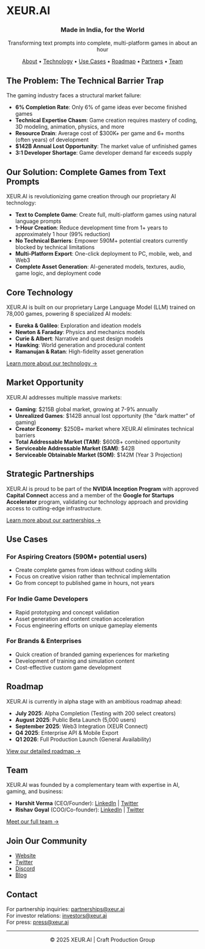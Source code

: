# XEUR.AI

<div align="center">
  <h3>Made in India, for the World</h3>
  <p>Transforming text prompts into complete, multi-platform games in about an hour</p>
  
  <p>
    <a href="#about">About</a> •
    <a href="#core-technology">Technology</a> •
    <a href="#use-cases">Use Cases</a> •
    <a href="#roadmap">Roadmap</a> •
    <a href="#partners">Partners</a> •
    <a href="#team">Team</a>
  </p>
</div>

## The Problem: The Technical Barrier Trap

The gaming industry faces a structural market failure:
- **6% Completion Rate**: Only 6% of game ideas ever become finished games
- **Technical Expertise Chasm**: Game creation requires mastery of coding, 3D modeling, animation, physics, and more
- **Resource Drain**: Average cost of $300K+ per game and 6+ months (often years) of development
- **$142B Annual Lost Opportunity**: The market value of unfinished games
- **3:1 Developer Shortage**: Game developer demand far exceeds supply

## Our Solution: Complete Games from Text Prompts

XEUR.AI is revolutionizing game creation through our proprietary AI technology:

- **Text to Complete Game**: Create full, multi-platform games using natural language prompts
- **1-Hour Creation**: Reduce development time from 1+ years to approximately 1 hour (99% reduction)
- **No Technical Barriers**: Empower 590M+ potential creators currently blocked by technical limitations
- **Multi-Platform Export**: One-click deployment to PC, mobile, web, and Web3
- **Complete Asset Generation**: AI-generated models, textures, audio, game logic, and deployment code

## Core Technology

XEUR.AI is built on our proprietary Large Language Model (LLM) trained on 78,000 games, powering 8 specialized AI models:

- **Eureka & Galileo**: Exploration and ideation models
- **Newton & Faraday**: Physics and mechanics models
- **Curie & Albert**: Narrative and quest design models
- **Hawking**: World generation and procedural content
- **Ramanujan & Ratan**: High-fidelity asset generation

[Learn more about our technology →](./ARCHITECTURE.md)

## Market Opportunity

XEUR.AI addresses multiple massive markets:

- **Gaming**: $215B global market, growing at 7-9% annually
- **Unrealized Games**: $142B annual lost opportunity (the "dark matter" of gaming)
- **Creator Economy**: $250B+ market where XEUR.AI eliminates technical barriers
- **Total Addressable Market (TAM)**: $600B+ combined opportunity
- **Serviceable Addressable Market (SAM)**: $42B
- **Serviceable Obtainable Market (SOM)**: $142M (Year 3 Projection)

## Strategic Partnerships

XEUR.AI is proud to be part of the **NVIDIA Inception Program** with approved **Capital Connect** access and a member of the **Google for Startups Accelerator** program, validating our technology approach and providing access to cutting-edge infrastructure.

[Learn more about our partnerships →](./PARTNERSHIPS.md)

## Use Cases

### For Aspiring Creators (590M+ potential users)
- Create complete games from ideas without coding skills
- Focus on creative vision rather than technical implementation
- Go from concept to published game in hours, not years

### For Indie Game Developers
- Rapid prototyping and concept validation
- Asset generation and content creation acceleration
- Focus engineering efforts on unique gameplay elements

### For Brands & Enterprises
- Quick creation of branded gaming experiences for marketing
- Development of training and simulation content
- Cost-effective custom game development

## Roadmap

XEUR.AI is currently in alpha stage with an ambitious roadmap ahead:

- **July 2025**: Alpha Completion (Testing with 200 select creators)
- **August 2025**: Public Beta Launch (5,000 users)
- **September 2025**: Web3 Integration (XEUR Connect)
- **Q4 2025**: Enterprise API & Mobile Export
- **Q1 2026**: Full Production Launch (General Availability)

[View our detailed roadmap →](./ROADMAP.md)

## Team

XEUR.AI was founded by a complementary team with expertise in AI, gaming, and business:

- **Harshit Verma** (CEO/Founder): [LinkedIn](https://linkedin.com/) | [Twitter](https://twitter.com/)
- **Rishav Goyal** (COO/Co-founder): [LinkedIn](https://linkedin.com/) | [Twitter](https://twitter.com/)

[Meet our full team →](./TEAM.md)

## Join Our Community

- [Website](https://xeur.ai)
- [Twitter](https://twitter.com/)
- [Discord](https://discord.gg/)
- [Blog](https://xeur.ai/blog)

## Contact

For partnership inquiries: partnerships@xeur.ai  
For investor relations: investors@xeur.ai  
For press: press@xeur.ai

---

<div align="center">
  <p>© 2025 XEUR.AI | Craft Production Group</p>
</div>